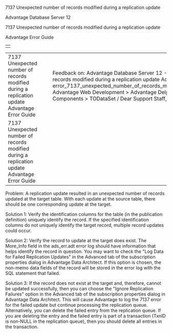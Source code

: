 7137 Unexpected number of records modified during a replication update




Advantage Database Server 12  

7137 Unexpected number of records modified during a replication update

Advantage Error Guide

|  |
| --- |
|  |

|  |  |  |  |  |
| --- | --- | --- | --- | --- |
| 7137 Unexpected number of records modified during a replication update  Advantage Error Guide |  |  | Feedback on: Advantage Database Server 12 - 7137 Unexpected number of records modified during a replication update Advantage Error Guide error\_7137\_unexpected\_number\_of\_records\_modified\_during\_a\_replication\_update Advantage Web Development > Advantage Delphi OData Client > Delphi OData Components > TODataSet / Dear Support Staff, |  |
| 7137 Unexpected number of records modified during a replication update  Advantage Error Guide |  |  |  |  |

Problem: A replication update resulted in an unexpected number of records updated at the target table. With each update at the source table, there should be one corresponding update at the target.

Solution 1: Verify the identification columns for the table (in the publication definition) uniquely identify the record. If the specified identification columns do not uniquely identify the target record, multiple record updates could occur.

Solution 2: Verify the record to update at the target does exist. The More\_Info field in the ads\_err.adt error log should have information that helps identify the record in question. You may want to check the "Log Data for Failed Replication Updates" in the Advanced tab of the subscription properties dialog in Advantage Data Architect. If this option is chosen, the non-memo data fields of the record will be stored in the error log with the SQL statement that failed.

Solution 3: If the record does not exist at the target and, therefore, cannot be updated successfully, then you can choose the "Ignore Replication Failures" option in the Advanced tab of the subscription properties dialog in Advantage Data Architect. This will cause Advantage to log the 7137 error for the failed update but continue processing the replication queue. Alternatively, you can delete the failed entry from the replication queue. If you are deleting the entry and the failed entry is part of a transaction (TxnID is non-NULL in the replication queue), then you should delete all entries in the transaction.